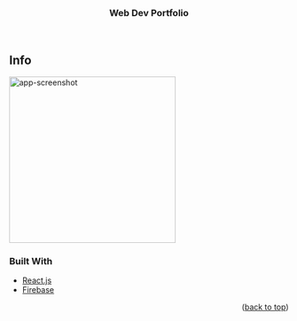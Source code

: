 <br />
<div align="center">

<h3 align="center">Web Dev Portfolio</h3>

  <p align="center"> 
    <br />
    <a href="#"></a>
    
  </p>
</div>

## Info

   <a href="https://github.com/octaviusg/albumcover">
    <img src="./build/assets/images/Screen%20Shot%202021-11-03%20at%2011.09.02%20PM.png" alt="app-screenshot" height="300">
  </a>

### Built With

- [React.js](https://reactjs.org/)
- [Firebase](https://firebase.google.com/)

<p align="right">(<a href="#top">back to top</a>)</p>
